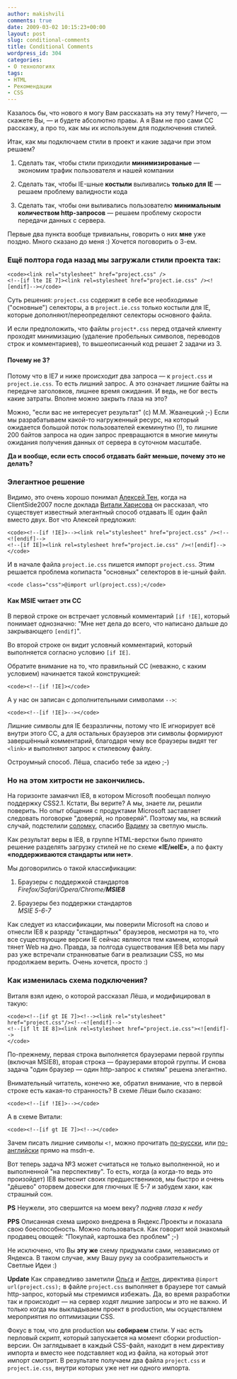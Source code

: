 ```yaml
---
author: makishvili
comments: true
date: 2009-03-02 10:15:23+00:00
layout: post
slug: conditional-comments
title: Conditional Comments
wordpress_id: 304
categories:
- О технологиях
tags:
- HTML
- Рекомендации
- СSS
---
```


Казалось бы, что нового я могу Вам рассказать на эту тему? Ничего, — скажете Вы, — и будете абсолютно правы.
А я Вам не про сами CC расскажу, а про то, как мы их используем для подключения стилей.

Итак, как мы подключаем стили в проект и какие задачи при этом решаем?



	
  1. Сделать так, чтобы стили приходили **минимизированые** — экономим трафик пользователя и нашей компании

	
  2. Сделать так, чтобы IE-шные **костыли** выливались **только для IE** — решаем проблему валидности кода

	
  3. Сделать так, чтобы они выливались пользователю **минимальным количеством http-запросов** — решаем проблему скорости передачи данных с сервера.


Первые два пункта вообще тривиальны, говорить о них **мне** уже поздно. Много сказано до меня :)
Хочется поговорить о 3-ем.<!-- more -->

### Ещё полтора года назад мы загружали стили проекта так:



    
    <code><link rel="stylesheet" href="project.css" />
    <!--[if lte IE 7]><link rel=stylesheet href="project.ie.css" /><![endif]--></code>


Суть решения: `project.css`  содержит в себе все необходимые ("основные") селекторы, а в `project.ie.css` только костыли для IE, которые дополняют/переопределяют селекторы основного файла.

И если предположить, что файлы `project*.css` перед отдачей клиенту проходят минимизацию (удаление пробельных символов, переводов строк и комментариев), то вышеописанный код решает 2 задачи из 3.



#### Почему не 3?


Потому что в IE7 и ниже происходит два запроса — к `project.css` и `project.ie.css`. То есть лишний запрос. А это означает лишние байты на передаче заголовков, лишнее время ожидания. И ведь, не бог весть какие затраты. Вполне можно закрыть глаза на это?

Можно, "если вас не интересует результат" (с) М.М. Жванецкий ;-)
Если мы разрабатываем какой-то нагруженный ресурс, на который ожидается большой поток пользователей ежеминутно (!), то лишние 200 байтов запроса на один запрос превращаются в многие минуты ожидания получения данных от сервера в суточном масштабе.

**Да и вообще, если есть способ отдавать байт меньше, почему это не делать?**



### Элегантное решение


Видимо, это очень хорошо понимал [Алексей Тен](http://alexeyten.moikrug.ru/), когда на  ClientSide2007 после доклада [Витали Харисова](http://vitaly.harisov.name) он рассказал, что существует известный элегантный способ отдавать IE один файл вместо двух. Вот что Алексей предложил:

    
    <code><!--[if !IE]>--><link rel="stylesheet" href="project.css" /><!--<![endif]-->
    <!--[if IE]><link rel=stylesheet href="project.ie.css" /><![endif]--></code>



И в начале файла `project.ie.css` пишется импорт `project.css`. Этим решается проблема копипаста "основных" селекторов в ie-шный файл.

    
    <code class="css">@import url(project.css);</code>





#### Как MSIE читает эти CC


В первой строке он встречает условный комментарий `[if !IE]`, который понимает однозначно: "Мне нет дела до всего, что написано дальше до закрывающего `[endif]`".

Во второй строке он видит условный комментарий, который выполняется согласно условию `[if IE]`.

Обратите внимание на то, что правильный CC (неважно, с каким условием) начинается такой конструкцией:

    
    <code><!--[if !IE]></code>


А у нас он записан c дополнительными символами `-->`:

    
    <code><!--[if !IE]>--></code>


Лишние символы для IE безразличны, потому что IE игнорирует всё внутри этого CC, а для остальных браузеров эти символы формируют завершённый комментарий, благодаря чему все браузеры видят тег `<link>` и выполняют запрос к стилевому файлу.  

Остроумный способ. Лёша, спасибо тебе за идею ;-)



### Но на этом хитрости не закончились.


На горизонте замаячил IE8, в котором Microsoft пообещал полную поддержку CSS2.1.
Кстати, Вы верите? А мы, знаете ли, решили поверить. Но опыт общения с продуктами Microsoft заставляет следовать поговорке "доверяй, но проверяй". Поэтому мы, на всякий случай, подстелили [соломку](http://pepelsbey.net/2008/08/im-not-coward-but-hell/), спасибо [Вадиму](http://pepelsbey.net) за светлую мысль.

Как результат веры в IE8, в группе HTML-верстки было принято решение разделять загрузку стилей не по схеме **«IE/неIE»**, а по факту **«поддерживаются стандарты или нет»**.
  

Мы договорились о такой классификации:




  1. Браузеры с поддержкой стандартов   
_Firefox/Safari/Opera/Chrome/**MSIE8**_  
  



  2. Браузеры без поддержки стандартов  
_MSIE 5-6-7_


Как следует из классификации, мы поверили Microsoft на слово и отнесли IE8 к разряду "стандартных" браузеров, несмотря на то, что все существующие версии IE сейчас являются тем камнем, который тянет Web на дно. Правда, за полгода существования IE8 beta мы пару раз уже встречали странноватые баги в реализации CSS, но мы продолжаем верить. Очень хочется, просто :)



### Как изменилась схема подключения?


Виталя взял идею, о которой рассказал Лёша, и модифицировал в такую:

    
    <code><!--[if gt IE 7]><!--><link rel="stylesheet" href="project.css"/><!--<![endif]-->
    <!--[if lt IE 8]><link rel=stylesheet href="project.ie.css"><![endif]-->
    </code>


По-прежнему, первая строка выполняется браузерами первой группы (включая MSIE8), вторая строка — браузерами второй группы.
И снова задача "один браузер — один http-запрос к стилям" решена элегантно.

Внимательный читатель, конечно же, обратил внимание, что в первой строке есть какая-то странность?
В схеме Лёши было сказано:

    
    <code><!--[if !IE]>--></code>


А в схеме Витали:

    
    <code><!--[if gt IE 7]><!--></code>


Зачем писать лишние символы `<!`, можно прочитать [по-русски](http://blog.ad.by/2008/07/advanced-conditional-comments-in-ie.html), или [по-английски](http://msdn.microsoft.com/en-us/library/ms537512.aspx#ctl00_rs1_WikiContent_ctl03_Container) прямо на msdn-е.

Вот теперь задача №3 может считаться не только выполненной, но и выполненной "на перспективу". То есть, когда (а когда-то ведь это произойдет) IE8 вытеснит своих предшествеников, мы быстро и очень "дёшево" оторвем довески для глючных IE 5-7 и забудем хаки, как страшный сон.

**PS** Неужели, это свершится на моем веку? *подняв глаза к небу*

**PPS** Описанная схема широко внедрена в Яндекс.Проекты и показала свою боеспособность. Можно пользоваться. Как говорит мой знакомый продавец овощей: "Покупай, картошка без проблем" ;-)
  
  

Не исключено, что Вы **эту же** схему придумали сами, независимо от Яндекса. В таком случае, жму Вашу руку за сообразительность и Светлые Идеи :)

**Update**
Как справедливо заметили [Ольга](http://engelside.net/) и [Антон](http://smmurf.ya.ru), директива `@import url(project.css);` в файле `project.css` выполняет в браузере тот самый http-запрос, который мы стремимся избежать.
Да, во время разработки так и происходит — на сервер ходят лишние запросы и это не важно. И только когда мы выкладываем проект в production, мы осуществляем мероприятия по оптимизации CSS.

Фокус в том, что для production мы **собираем** стили. У нас есть перловый скрипт, который запускается на момент сборки production-версии. Он заглядывает в каждый CSS-файл, находит в нем директиву импорта и вместо нее подставляет код из файла, на который этот импорт смотрит. В результате получаем два файла `project.css` и `project.ie.css`, внутри которых уже нет ни одного импорта.
